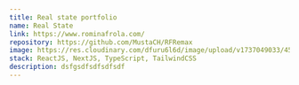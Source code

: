 ```yaml
---
title: Real state portfolio
name: Real State
link: https://www.rominafrola.com/
repository: https://github.com/MustaCH/RFRemax
image: https://res.cloudinary.com/dfuru6l6d/image/upload/v1737049033/45shots_so_ldwsgw.png
stack: ReactJS, NextJS, TypeScript, TailwindCSS
description: dsfgsdfsdfsdfsdf
---
```

